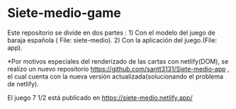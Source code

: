 # Siete-medio-game

Este repositorio se divide en dos partes : 1) Con el modelo del juego de baraja española ( File: siete-medio). 2) Con la aplicación del juego.(File: app).

*Por motivos especiales del renderizado de las cartas con netlify(DOM), se realizo un nuevo repositorio https://github.com/santt3131/Siete-medio-app , 
el cual cuenta con la nueva versión actualizada(solucionando el problema de netlify). 

El juego 7 1/2 está publicado en https://siete-medio.netlify.app/
